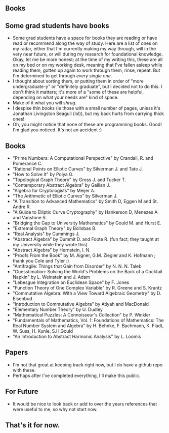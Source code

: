 ## Books

## Some grad students have books
- Some grad students have a space for books they are reading or have read or recommend along the way of study. Here are a list of ones on my radar,
either that I'm currently making my way through, will in the very near future, or will during my research for foundational knowledge.
Okay, let me be more honest; at the time of my writing this, these are all on my bed or on my working desk, meaning that I've fallen asleep
while reading them, gotten up again to work through them, rinse, repeat. But I'm determined to get through *every single one*.
- I thought about sorting them, or putting them in order of "more undergraduate-y" or "definitely graduate", but I decided not to do this.
I don't think it matters; it's more of a "some of these are helpful, depending on what your needs are" kind of space.
- Make of it what you will *shrug*.
- I despise thin books (ie those with a small number of pages, unless it's Jonathan Livingston Seagull (lol)), but my back hurts from carrying thick ones!
- Oh, you might notice that none of these are programming books. Good! I'm glad you noticed. It's not an accident :)

## Books
- "Prime Numbers: A Computational Perspective" by Crandall, R. and Pomerance C.
- "Rational Points on Elliptic Curves" by Silverman J. and Tate J.
- "How to Solve It" by Polya G.
- "Topological Graph Theory" by Gross J. and Tucker T.
- "Contemporary Abstract Algebra" by Gallian J.
- "Algebra for Cryptologists" by Meijer A.
- "The Arithmetic of Elliptic Curves" by Silverman J.
- "A Transition to Advanced Mathematics" by Smith D, Eggen M and St. Andre R.
- "A Guide to Elliptic Curve Cryptography" by Hankerson D, Menezes A and Vanstone S.
- "Bridging the Gap to University Mathematics" by Gould M. and Hurst E.
- "Extremal Graph Theory" by Bollobas B.
- "Real Analysis" by Cummings J.
- "Abstract Algebra" by Dummit D. and Foote R. (fun fact; they taught at my University while they wrote this)
- "Abstract Algebra" by Hernstein, I. N.
- "Proofs From the Book" by M. Aigner, G.M. Ziegler and K. Hofmann ; thank you Cole and Tyler :)
- "Antifragile: Things that Gain from Disorder" by N. N. N. Taleb
- "Guesstimation: Solving the World's Problems on the Back of a Cocktail Napkin" by L. Weinstein and J. Adam
- "Lebesgue Integration on Euclidean Space" by F. Jones
- "Function Theory of One Complex Variable" by R. Greene and S. Krantz
- "Commutative Algebra: With a View Toward Algebraic Geometry" by D. Eisenbud
- "Introduction to Commutative Algebra" by Atiyah and MacDonald
- "Elementary Number Theory" by U. Dudley
- "Mathematical Puzzles: A Connoisseur's Collection" by P. Winkler
- "Fundamentals of Mathematics, Vol. 1: Foundations of Mathematics: The Real Number System and Algebra" by H. Behnke, F. Bachmann, K. Fladt, W. Suss, H. Kunle, S.H.Gould
- "An Introduction to Abstract Harmonic Analysis" by L. Loomis

## Papers
- I'm not that great at keeping track right now, but I do have a github repo with these.
- Perhaps after I've completed everything, I'll make this public.

## For Future
- It would be nice to look back or add to over the years references that were useful to me, so why not start now.

## That's it for now.

